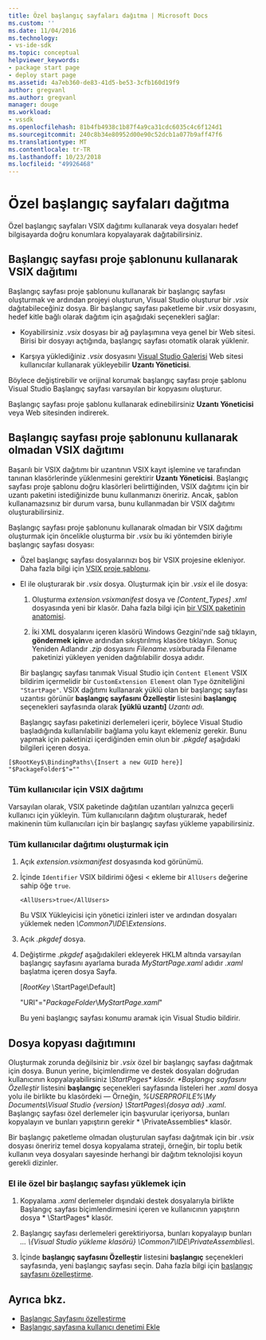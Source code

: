 ```yaml
---
title: Özel başlangıç sayfaları dağıtma | Microsoft Docs
ms.custom: ''
ms.date: 11/04/2016
ms.technology:
- vs-ide-sdk
ms.topic: conceptual
helpviewer_keywords:
- package start page
- deploy start page
ms.assetid: 4a7eb360-de83-41d5-be53-3cfb160d19f9
author: gregvanl
ms.author: gregvanl
manager: douge
ms.workload:
- vssdk
ms.openlocfilehash: 81b4fb4938c1b87f4a9ca31cdc6035c4c6f124d1
ms.sourcegitcommit: 240c8b34e80952d00e90c52dcb1a077b9aff47f6
ms.translationtype: MT
ms.contentlocale: tr-TR
ms.lasthandoff: 10/23/2018
ms.locfileid: "49926468"
---
```

# <a name="deploy-custom-start-pages"></a>Özel başlangıç sayfaları dağıtma

Özel başlangıç sayfaları VSIX dağıtımı kullanarak veya dosyaları hedef bilgisayarda doğru konumlara kopyalayarak dağıtabilirsiniz.

## <a name="vsix-deployment-by-using-the-start-page-project-template"></a>Başlangıç sayfası proje şablonunu kullanarak VSIX dağıtımı

Başlangıç sayfası proje şablonunu kullanarak bir başlangıç sayfası oluşturmak ve ardından projeyi oluşturun, Visual Studio oluşturur bir *.vsix* dağıtabileceğiniz dosya. Bir başlangıç sayfası paketleme bir *.vsix* dosyasını, hedef kitle bağlı olarak dağıtım için aşağıdaki seçenekleri sağlar:

-   Koyabilirsiniz *.vsix* dosyası bir ağ paylaşımına veya genel bir Web sitesi. Birisi bir dosyayı açtığında, başlangıç sayfası otomatik olarak yüklenir.

-   Karşıya yüklediğiniz *.vsix* dosyasını [Visual Studio Galerisi](http://go.microsoft.com/fwlink/?LinkID=123847) Web sitesi kullanıcılar kullanarak yükleyebilir **Uzantı Yöneticisi**.

Böylece değiştirebilir ve orijinal korumak başlangıç sayfası proje şablonu Visual Studio Başlangıç sayfası varsayılan bir kopyasını oluşturur.

Başlangıç sayfası proje şablonu kullanarak edinebilirsiniz **Uzantı Yöneticisi** veya Web sitesinden indirerek.

## <a name="vsix-deployment-without-using-the-start-page-project-template"></a>Başlangıç sayfası proje şablonunu kullanarak olmadan VSIX dağıtımı
 Başarılı bir VSIX dağıtımı bir uzantının VSIX kayıt işlemine ve tarafından tanınan klasörlerinde yüklenmesini gerektirir **Uzantı Yöneticisi**. Başlangıç sayfası proje şablonu doğru klasörleri belirttiğinden, VSIX dağıtımı için bir uzantı paketini istediğinizde bunu kullanmanızı öneririz. Ancak, şablon kullanamazsınız bir durum varsa, bunu kullanmadan bir VSIX dağıtımı oluşturabilirsiniz.

 Başlangıç sayfası proje şablonunu kullanarak olmadan bir VSIX dağıtımı oluşturmak için öncelikle oluşturma bir *.vsix* bu iki yöntemden biriyle başlangıç sayfası dosyası:

- Özel başlangıç sayfası dosyalarınızı boş bir VSIX projesine ekleniyor. Daha fazla bilgi için [VSIX proje şablonu](../extensibility/vsix-project-template.md).

- El ile oluşturarak bir *.vsix* dosya. Oluşturmak için bir *.vsix* el ile dosya:

  1.  Oluşturma *extension.vsixmanifest* dosya ve *[Content_Types] .xml* dosyasında yeni bir klasör. Daha fazla bilgi için [bir VSIX paketinin anatomisi](../extensibility/anatomy-of-a-vsix-package.md).

  2.  İki XML dosyalarını içeren klasörü Windows Gezgini'nde sağ tıklayın, **göndermek için**ve ardından sıkıştırılmış klasöre tıklayın. Sonuç Yeniden Adlandır *.zip* dosyasını *Filename.vsix*burada Filename paketinizi yükleyen yeniden dağıtılabilir dosya adıdır.

  Bir başlangıç sayfası tanımak Visual Studio için `Content Element` VSIX bildirim içermelidir bir `CustomExtension Element` olan `Type` özniteliğini `"StartPage"`. VSIX dağıtımı kullanarak yüklü olan bir başlangıç sayfası uzantısı görünür **başlangıç sayfasını Özelleştir** listesini **başlangıç** seçenekleri sayfasında olarak **[yüklü uzantı]** *Uzantı adı*.

  Başlangıç sayfası paketinizi derlemeleri içerir, böylece Visual Studio başladığında kullanılabilir bağlama yolu kayıt eklemeniz gerekir. Bunu yapmak için paketinizi içerdiğinden emin olun bir *.pkgdef* aşağıdaki bilgileri içeren dosya.

```
[$RootKey$\BindingPaths\{Insert a new GUID here}]
"$PackageFolder$"=""
```

### <a name="vsix-deployment-for-all-users"></a>Tüm kullanıcılar için VSIX dağıtımı
 Varsayılan olarak, VSIX paketinde dağıtılan uzantıları yalnızca geçerli kullanıcı için yükleyin. Tüm kullanıcıların dağıtım oluşturarak, hedef makinenin tüm kullanıcıları için bir başlangıç sayfası yükleme yapabilirsiniz.

### <a name="to-create-an-all-users-deployment"></a>Tüm kullanıcılar dağıtımı oluşturmak için

1.  Açık *extension.vsixmanifest* dosyasında kod görünümü.

2.  İçinde `Identifier` VSIX bildirimi öğesi < ekleme bir `AllUsers` değerine sahip öğe `true`.

    ```
    <AllUsers>true</AllUsers>
    ```

     Bu VSIX Yükleyicisi için yönetici izinleri ister ve ardından dosyaları yüklemek neden *\Common7\IDE\Extensions*.

3.  Açık *.pkgdef* dosya.

4.  Değiştirme *.pkgdef* aşağıdakileri ekleyerek HKLM altında varsayılan başlangıç sayfasını ayarlama burada *MyStartPage.xaml* adıdır *.xaml* başlatma içeren dosya Sayfa.

     [$RootKey$ \StartPage\Default]

     "URI"="$PackageFolder$\\*MyStartPage.xaml*"

     Bu yeni başlangıç sayfası konumu aramak için Visual Studio bildirir.

## <a name="file-copy-deployment"></a>Dosya kopyası dağıtımını
 Oluşturmak zorunda değilsiniz bir *.vsix* özel bir başlangıç sayfası dağıtmak için dosya. Bunun yerine, biçimlendirme ve destek dosyaları doğrudan kullanıcının kopyalayabilirsiniz <em>\StartPages\* klasör. **Başlangıç sayfasını Özelleştir</em>*  listesini **başlangıç** seçenekleri sayfasında listeleri her *.xaml* dosya yolu ile birlikte bu klasördeki — Örneğin, *%USERPROFILE%\My Documents\Visual Studio {version} \StartPages\\{dosya adı} .xaml*. Başlangıç sayfası özel derlemeler için başvurular içeriyorsa, bunları kopyalayın ve bunları yapıştırın gerekir * \PrivateAssemblies\* klasör.

 Bir başlangıç paketleme olmadan oluşturulan sayfası dağıtmak için bir *.vsix* dosyası öneririz temel dosya kopyalama strateji, örneğin, bir toplu betik kullanın veya dosyaları sayesinde herhangi bir dağıtım teknolojisi koyun gerekli dizinler.

### <a name="to-manually-install-a-custom-start-page"></a>El ile özel bir başlangıç sayfası yüklemek için

1.  Kopyalama *.xaml* derlemeler dışındaki destek dosyalarıyla birlikte Başlangıç sayfası biçimlendirmesini içeren ve kullanıcının yapıştırın dosya * \StartPages\* klasör.

2.  Başlangıç sayfası derlemeleri gerektiriyorsa, bunları kopyalayıp bunları *... \\{Visual Studio yükleme klasörü} \Common7\IDE\PrivateAssemblies\\*.

3.  İçinde **başlangıç sayfasını Özelleştir** listesini **başlangıç** seçenekleri sayfasında, yeni başlangıç sayfası seçin. Daha fazla bilgi için [başlangıç sayfasını özelleştirme](../ide/customizing-the-start-page-for-visual-studio.md).

## <a name="see-also"></a>Ayrıca bkz.

- [Başlangıç Sayfasını özelleştirme](../ide/customizing-the-start-page-for-visual-studio.md)
- [Başlangıç sayfasına kullanıcı denetimi Ekle](../extensibility/adding-user-control-to-the-start-page.md)